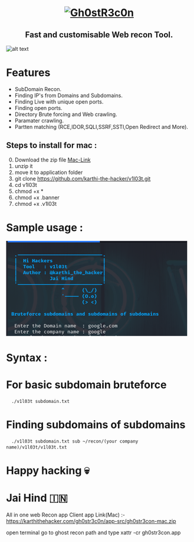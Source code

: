 <h1 align="center">
  <br>
  <a href="https://karthithehacker.com/gh0str3c0n/"><img src="https://github.com/karthi-the-hacker/Gh0stR3c0n/raw/main/back-end/ico.png" width="200px" alt="Gh0stR3c0n"></a>
</h1>

<h2 align="center">Fast and customisable Web recon Tool.</h2>

![alt text](https://github.com/karthi-the-hacker/Gh0stR3c0n/raw/main/l.gif)
# Features

 - SubDomain Recon.
 - Finding IP's from Domains and Subdomains.
 - Finding Live with unique open ports.
 - Finding open ports. 
 - Directory Brute forcing and Web crawling.
 - Paramater crawling.
 - Partten matching (RCE,IDOR,SQLI,SSRF,SSTI,Open Redirect and More).

## Steps to install for mac :

0. Download the zip file [Mac-Link](https://karthithehacker.com/gh0str3c0n/app-src/gh0str3con-mac.zip)
1. unzip it
2. move it to application folder
3. git clone https://github.com/karthi-the-hacker/v1l03t.git
4. cd v1l03t
5. chmod +x *
6. chmod +x .banner
7. chmod +x .v1l03t

# Sample usage :

![alt text](https://github.com/karthi-the-hacker/v1l03t/raw/main/basic.png)


# Syntax :

# For basic subdomain bruteforce 
      ./v1l03t subdomain.txt 
       
# Finding subdomains of subdomains 
      ./v1l03t subdomain.txt sub ~/recon/(your company name)/v1l03t/v1l03t.txt
      
# Happy hacking 💀
# Jai Hind 🇮🇳

All in one web Recon app
Client app Link(Mac) :- https://karthithehacker.com/gh0str3c0n/app-src/gh0str3con-mac.zip

open terminal go to ghost recon path and type xattr -cr gh0str3con.app
